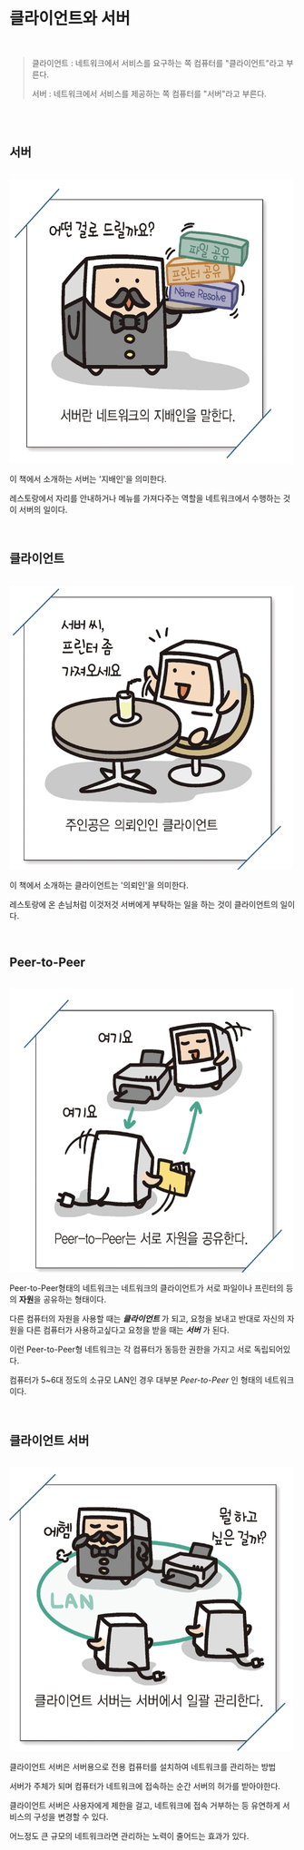 # 클라이언트와 서버

<br>

> 클라이언트 : 네트워크에서 서비스를 요구하는 쪽 컴퓨터를 "클라이언트"라고 부른다.
>
> 서버 : 네트워크에서 서비스를 제공하는 쪽 컴퓨터를 "서버"라고 부른다.

<br>
<br>

## 서버

<br>

<img src="./img/서버.png" style="width:500px; height:500px">

이 책에서 소개하는 서버는 '지배인'을 의미한다.

레스토랑에서 자리를 안내하거나 메뉴를 가져다주는 역할을 네트워크에서 수행하는 것이 서버의 일이다.

<br>

## 클라이언트

<br>

<img src="./img/클라이언트.png" style="width:500px; height:500px">

이 책에서 소개하는 클라이언트는 '의뢰인'을 의미한다.

레스토랑에 온 손님처럼 이것저것 서버에게 부탁하는 일을 하는 것이 클라이언트의 일이다.


<br>

## Peer-to-Peer
<br>

<img src="./img/Peer-to-Peer.png" style="width:500px; height:500px">

<br>

Peer-to-Peer형태의 네트워크는 네트워크의 클라이언트가 서로 파일이나 프린터의 등의 **자원**을 공유하는 형태이다.

다른 컴퓨터의 자원을 사용할 때는 ***클라이언트*** 가 되고,  요청을 보내고 반대로 자신의 자원을 다른 컴퓨터가 사용하고싶다고 요청을 받을 때는 ***서버*** 가 된다.

이런 Peer-to-Peer형 네트워크는 각 컴퓨터가 동등한 권한을 가지고 서로 독립되어있다.

컴퓨터가 5~6대 정도의 소규모 LAN인 경우 대부분 *Peer-to-Peer* 인 형태의 네트워크이다.


<br>

## 클라이언트 서버

<br>

<img src="./img/클라이언트서버.png" style="width:500px; height:500px">

<br>

클라이언트 서버은 서버용으로 전용 컴퓨터를 설치하여 네트워크를 관리하는 방법

서버가 주체가 되며 컴퓨터가 네트워크에 접속하는 순간 서버의 허가를 받아야한다.

클라이언트 서버은 사용자에게 제한을 걸고, 네트워크에 접속 거부하는 등 유연하게 서비스의 구성을 변경할 수 있다.

어느정도 큰 규모의 네트워크라면 관리하는 노력이 줄어드는 효과가 있다.